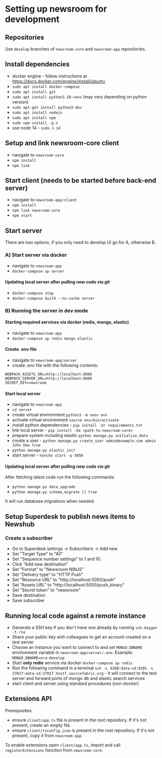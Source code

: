 # Setting up newsroom for development

## Repositories

Use `develop` branches of `newsroom-core` and `newsroom-app` repositories.

## Install dependencies

* docker engine - follow instructions at https://docs.docker.com/engine/install/ubuntu
* `sudo apt install docker-compose`
* `sudo apt install git`
* `sudo apt install python3.10-venv` (may vary depending on python version)
* `sudo apt-get install python3-dev`
* `sudo apt install nodejs`
* `sudo apt install npm`
* `sudo npm install -g n`
* use node 14 - `sudo n 14`

## Setup and link newsroom-core client
* navigate to `newsroom-core`
* `npm install`
* `npm link`

## Start client (needs to be started before back-end server)
* navigate to `newsroom-app/client`
* `npm install`
* `npm link newsroom-core`
* `npm start`

## Start server

There are two options, if you only need to develop UI go for A,
otherwise B.

### A) Start server via docker
* navigate to `newsroom-app`
* `docker-compose up server`

#### Updating local server after pulling new code via git
* `docker-compose stop`
* `docker-compose build --no-cache server`

### B) Running the server in dev mode

#### Starting required services via docker (redis, mongo, elastic)
* navigate to `newsroom-app`
* `docker-compose up redis mongo elastic`

#### Create .env file
* navigate to `newsroom-app/server`
* create .env file with the following contents:

```
WEBPACK_ASSETS_URL=http://localhost:8080
WEBPACK_SERVER_URL=http://localhost:8080
SECRET_KEY=newsroom
```

#### Start local server
* navigate to `newsroom-app`
* `cd server`
* create virtual environment `python3 -m venv env`
* activate virtual environment `source env/bin/activate`
* install python dependencies - `pip install -Ur requirements.txt`
* link local server - `pip install -Ue <path-to-newsroom-core>`
* prepare system including elastic `python manage.py initialize_data`
* create a user - `python manage.py create_user admin@example.com admin John Doe true`
* `python manage.py elastic_init`
* start server - `honcho start -p 5050`

#### Updating local server after pulling new code via git

After fetching latest code run the following commands:

* `python manage.py data_upgrade`
* `python manage.py schema_migrate || true `

It will run database migrations when needed.


## Setup Superdesk to publish news items to Newshub

### Create a subscriber

* Go to Superdesk settings -> Subscribers -> Add new
* Set "Target Type" to "All"
* Set "Sequence number settings" to 1 and 10.
* Click "Add new destination"
* Set "Format" to "Newsroom NINJS"
* Set "Delivery type" to "HTTP Push"
* Set "Resource URL" to "http://localhost:5050/push"
* Set "Assets URL" to "http://localhost:5050/push_binary"
* Set "Secret token" to "newsroom"
* Save destination
* Save subscriber

## Running local code against a remote instance

* Generate a SSH key if you don't have one already by running `ssh-keygen -t rsa`
* Share your public key with colleagues to get an account created on a test server
* Choose an instance you want to connect to and set `MONGO_DBNAME` environment variable in `newsroom-app/server/.env`. Example: `MONGO_DBNAME=nra-develop`
* Start **only redis** service via docker `docker-compose up redis`
* Run the following command in a terminal `ssh -L 9200:data-sd:9201 -L 27017:data-sd:27017 host7.sourcefabric.org` - it will connect to the test server and forward ports of mongo db and elastic search services
* start client and server using standard procedures (non-docker)


## Extensions API

Prerequisites:

* ensure `client/app.ts` file is present in the root repository. If it's not present, create an empty file.
* ensure `client/tsconfig.json` is present in the root repository. If it's not present, copy it from `newsroom-app`.

To enable extensions open `client/app.ts`, import and call `registerExtensions` function from `newsroom-core`.
